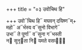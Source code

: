 +++
title = "०३ उवोचिथ हि"

+++
उवो᳓चिथ हि᳓ मघवन् दयिष्ण᳓म्+  
महो᳓ अ᳓र्भस्य व᳓सुनो विभागे᳓  
उभा᳓ ते पूर्णा᳓ व᳓सुना ग᳓भस्ती  
न᳓ सूनृ᳓ता नि᳓ यमते वसव्या᳡